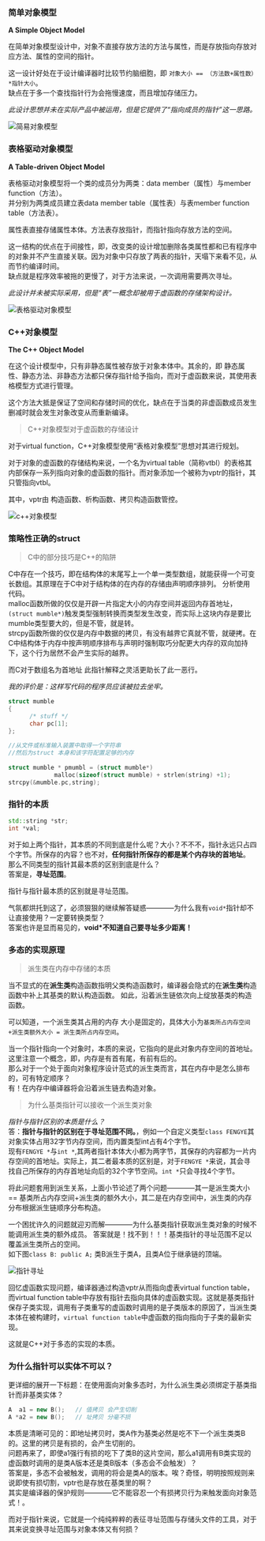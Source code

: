 
### 简单对象模型  
**A Simple Object Model**   


在简单对象模型设计中，对象不直接存放方法的方法与属性，而是存放指向存放对应方法、属性的空间的指针。  

这一设计好处在于设计编译器时比较节约脑细胞，即 `对象大小 == （方法数+属性数）*指针大小`。   
缺点在于多一个查找指针行为会拖慢速度，而且增加存储压力。  

*此设计思想并未在实际产品中被运用，但是它提供了“指向成员的指针”这一思路。*

![简易对象模型](./img/1/1.PNG ':size=WIDTHxHEIGHT')

### 表格驱动对象模型 

**A Table-driven Object Model**  

表格驱动对象模型将一个类的成员分为两类：data member（属性）与member function（方法）。  
并分别为两类成员建立表data member table（属性表）与表member function table（方法表）。   

属性表直接存储属性本体。方法表存放指针，而指针指向存放方法的空间。   

这一结构的优点在于间接性，即，改变类的设计增加删除各类属性都和已有程序中的对象并不产生直接关联。因为对象中只存放了两表的指针，天塌下来看不见，从而节约编译时间。   
缺点就是程序效率被拖的更慢了，对于方法来说，一次调用需要两次寻址。

*此设计并未被实际采用，但是“表”一概念却被用于虚函数的存储架构设计。*

![表格驱动对象模型](./img/1/2.PNG ':size=WIDTHxHEIGHT')


### C++对象模型  

**The C++ Object Model**    

在这个设计模型中，只有非静态属性被存放于对象本体中。其余的，即 静态属性、静态方法、非静态方法都只保存指针给予指向，而对于虚函数来说，其使用表格模型方式进行管理。   


这个方法大抵是保证了空间和存储时间的优化，缺点在于当类的非虚函数成员发生删减时就会发生对象改变从而重新编译。  

> C++对象模型对于虚函数的存储设计  

对于virtual function，C++对象模型使用“表格对象模型”思想对其进行规划。  

对于对象的虚函数的存储结构来说，一个名为virtual table（简称vtbl）的表格其内部保存一系列指向对象的虚函数的指针。而对象添加一个被称为vptr的指针，其只管指向vtbl。    

其中，vptr由 构造函数、析构函数、拷贝构造函数管控。

![c++对象模型](./img/1/3.PNG ':size=WIDTHxHEIGHT')


### 策略性正确的struct

> C中的部分技巧是C++的陷阱

C中存在一个技巧，即在结构体的末尾写上一个单一类型数组，就能获得一个可变长数组。其原理在于C中对于结构体的在内存的存储由声明顺序排列。
分析使用代码。  
malloc函数所做的仅仅是开辟一片指定大小的内存空间并返回内存首地址，`(struct mumble*)`触发类型强制转换而类型发生改变，而实际上这块内存是要比mumble类型要大的，但是不管，就是转。  
strcpy函数所做的仅仅是内存中数据的拷贝，有没有越界它真就不管，就硬拷。在C中结构体于内存中按声明顺序排布与声明时强制取巧分配更大内存的双向加持下，这个行为居然不会产生实际的越界。   

而C对于数组名为首地址 此指针解释之灵活更助长了此一恶行。

*我的评价是：这样写代码的程序员应该被拉去坐牢。*

```C
struct mumble
{
      /* stuff */
      char pc[1];  
};
    
//从文件或标准输入装置中取得一个字符串
//然后为struct 本身和该字符配置足够的内存
 
struct mumble * pmumbl = (struct mumble*)
             malloc(sizeof(struct mumble) + strlen(string) +1);
strcpy(&mumble.pc,string);
```

### 指针的本质

```c++
std::string *str;
int *val;
```

对于如上两个指针，其本质的不同到底是什么呢？大小？不不不，指针永远只占四个字节。所保存的内容？也不对，**任何指针所保存的都是某个内存块的首地址**。   
那么不同类型的指针其最本质的区别到底是什么？  
答案是，**寻址范围**。   

指针与指针最本质的区别就是寻址范围。

气氛都烘托到这了，必须狠狠的继续解答疑惑————为什么我有`void*`指针却不让直接使用？一定要转换类型？    
答案也许是显而易见的，**void*不知道自己要寻址多少距离！**

### 多态的实现原理

> 派生类在内存中存储的本质  

当不显式的在**派生类**构造函数指明父类构造函数时，编译器会隐式的在**派生类**构造函数中补上其基类的默认构造函数。 如此，沿着派生链依次向上绽放基类的构造函数。    

可以知道，一个派生类其占用的内存 大小是固定的，具体大小为`基类所占内存空间+派生类额外大小 = 派生类所占内存空间`。  

当一个指针指向一个对象时，本质的来说，它指向的是此对象内存空间的首地址。这里注意一个概念，即，内存是有首有尾，有前有后的。  
那么对于一个处于面向对象程序设计范式的派生类而言，其在内存中是怎么排布的，可有特定顺序？  
有！在内存中编译器将会沿着派生链去构造对象。  

> 为什么基类指针可以接收一个派生类对象   

*指针与指针区别的本质是什么？*   
答：**指针与指针的区别在于寻址范围不同。**，例如一个自定义类型`class FENGYE`其对象实体占用32字节内存空间，而内置类型int占有4个字节。   
现有`FENGYE *`与`int *`,其两者指针本体大小都为两字节，其保存的内容都为一片内存空间的首地址。实际上，其二者最本质的区别是，对于`FENGYE *`来说，其会寻找自己所保存的内存首地址向后的32个字节空间。`int *`只会寻找4个字节。   

将此问题套用到派生关系，上面小节论述了两个问题————其一是派生类大小 == 基类所占内存空间+派生类的额外大小，其二是在内存空间中，派生类的内存分布根据派生链顺序分布构造。   

一个困扰许久的问题就迎刃而解————为什么基类指针获取派生类对象的时候不能调用派生类的额外成员。 答案就是！找不到！！！基类指针的寻址范围不足以覆盖派生类所占的空间。          
如下图`class B: public A;`  类B派生于类A，且类A位于继承链的顶端。   

![指针寻址](./img/1/4.PNG ':size=WIDTHxHEIGHT')



回忆虚函数实现问题，编译器通过构造vptr从而指向虚表virtual function table，而virtual function table中存放有指针去指向具体的虚函数实现。这就是基类指针保存子类实现，调用有子类重写的虚函数时调用的是子类版本的原因了，当派生类本体在被构建时，`virtual function table`中虚函数的指向指向于子类的最新实现。  

这就是C++对于多态的实现的本质。   


### 为什么指针可以实体不可以？   

更详细的展开一下标题：在使用面向对象多态时，为什么派生类必须绑定于基类指针而非基类实体？  
```c++
A  a1 = new B();   // 值拷贝 会产生切削
A *a2 = new B();   // 址拷贝 分毫不损
```

本质是清晰可见的：即地址拷贝时，类A作为基类必然是吃不下一个派生类类B的。这里的拷贝是有损的，会产生切削的。  
问题再来了，即使a1强行有损的吃下了类B的这片空间，那么a1调用有B类实现的虚函数时调用的是类A版本还是类B版本（多态会不会触发）？   
答案是，多态不会被触发，调用的将会是类A的版本。唉？奇怪，明明按照规则来说即使有损切割，vptr也是存放在基类里的啊？  
其实是编译器的保护规则————它不能容忍一个有损拷贝行为来触发面向对象范式！。   

而对于指针来说，它就是一个纯纯粹粹的表征寻址范围与存储头文件的工具，对于其来说变换寻址范围与对象本体又有何损？   
